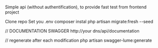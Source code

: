 Simple api (without authentification), to provide fast test from frontend project

Clone repo
Set you .env
composer instal
php artisan migrate:fresh --seed

// DOCUMENTATION SWAGGER 
http://your dns/api/documentation

// regenerate after each modification
php artisan swagger-lume:generate
